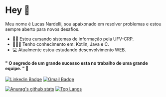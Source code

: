 # Hey 👋
Meu nome é Lucas Nardelli, sou apaixonado em resolver problemas e estou sempre aberto para novos desafios.  

- 👨‍🎓  Estou cursando sistemas de informação pela UFV-CRP.
- 👨🏻‍💻 Tenho conhecimento em: Kotlin, Java e C.
- 💻 Atualmente estou estudando desenvolvimento WEB.

#### " O segredo de um grande sucesso esta no trabalho de uma grande equipe. " 🧠
[![Linkedin Badge](https://img.shields.io/badge/-Linkedin-0e76a8?style=flat-square&logo=Linkedin&logoColor=white&link=https://www.linkedin.com/in/lucasnardelli/)](https://www.linkedin.com/in/lucasnardelli/) [![Gmail Badge](https://img.shields.io/badge/-Gmail-db4a39?style=flat-square&logo=Gmail&logoColor=white&link=mailto:lucasnardellisaar@gmail.com)](mailto:diego.schell.f@gmail.com)

[![Anurag's github stats](https://github-readme-stats.vercel.app/api?username=lucasnardelli)](https://github.com/anuraghazra/github-readme-stats)
[![Top Langs](https://github-readme-stats.vercel.app/api/top-langs/?username=lucasnardelli&layout=compact)](https://github.com/anuraghazra/github-readme-stats)
